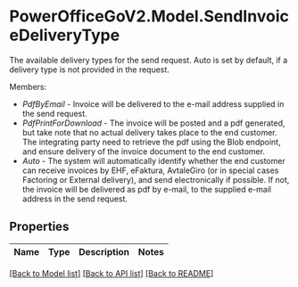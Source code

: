 # PowerOfficeGoV2.Model.SendInvoiceDeliveryType
The available delivery types for the send request.  Auto is set by default, if a delivery type is not provided in the request.<p>Members:</p><ul><li><i>PdfByEmail</i> - Invoice will be delivered to the e-mail address supplied in the send request.</li><li><i>PdfPrintForDownload</i> - The invoice will be posted and a pdf generated, but take note that no actual delivery takes place to the end customer.             The integrating party need to retrieve the pdf using the Blob endpoint, and ensure delivery of the invoice document to the end customer.</li><li><i>Auto</i> - The system will automatically identify whether the end customer can receive invoices by EHF, eFaktura, AvtaleGiro (or in special cases Factoring or External delivery), and send electronically if possible.             If not, the invoice will be delivered as pdf by e-mail, to the supplied e-mail address in the send request.</li></ul>

## Properties

Name | Type | Description | Notes
------------ | ------------- | ------------- | -------------

[[Back to Model list]](../../README.md#documentation-for-models) [[Back to API list]](../../README.md#documentation-for-api-endpoints) [[Back to README]](../../README.md)

